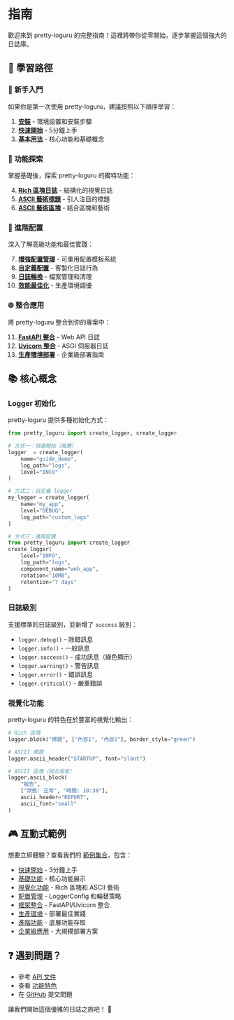 # 指南

歡迎來到 pretty-loguru 的完整指南！這裡將帶你從零開始，逐步掌握這個強大的日誌庫。

## 🎯 學習路徑

### 🚀 新手入門
如果你是第一次使用 pretty-loguru，建議按照以下順序學習：

1. **[安裝](./installation)** - 環境設置和安裝步驟
2. **[快速開始](./quick-start)** - 5分鐘上手
3. **[基本用法](./basic-usage)** - 核心功能和基礎概念

### 🎨 功能探索
掌握基礎後，探索 pretty-loguru 的獨特功能：

4. **[Rich 區塊日誌](../features/rich-blocks)** - 結構化的視覺日誌
5. **[ASCII 藝術標題](../features/ascii-art)** - 引人注目的標題
6. **[ASCII 藝術區塊](../features/ascii-blocks)** - 結合區塊和藝術

### 🔧 進階配置
深入了解高級功能和最佳實踐：

7. **[增強配置管理](./enhanced-config)** - 可重用配置模板系統
8. **[自定義配置](./custom-config)** - 客製化日誌行為
9. **[日誌輪換](./log-rotation)** - 檔案管理和清理
10. **[效能最佳化](./performance)** - 生產環境調優

### 🌐 整合應用
將 pretty-loguru 整合到你的專案中：

11. **[FastAPI 整合](../integrations/fastapi)** - Web API 日誌
12. **[Uvicorn 整合](../integrations/uvicorn)** - ASGI 伺服器日誌
13. **[生產環境部署](./production)** - 企業級部署指南

## 📚 核心概念

### Logger 初始化
pretty-loguru 提供多種初始化方式：

```python
from pretty_loguru import create_logger, create_logger

# 方式一：快速開始（推薦）
logger  = create_logger(
    name="guide_demo",
    log_path="logs",
    level="INFO"
)

# 方式二：自定義 logger
my_logger = create_logger(
    name="my_app",
    level="DEBUG",
    log_path="custom_logs"
)

# 方式三：進階配置
from pretty_loguru import create_logger
create_logger(
    level="INFO",
    log_path="logs",
    component_name="web_app",
    rotation="10MB",
    retention="7 days"
)
```

### 日誌級別
支援標準的日誌級別，並新增了 `success` 級別：

- `logger.debug()` - 除錯訊息
- `logger.info()` - 一般訊息  
- `logger.success()` - 成功訊息（綠色顯示）
- `logger.warning()` - 警告訊息
- `logger.error()` - 錯誤訊息
- `logger.critical()` - 嚴重錯誤

### 視覺化功能
pretty-loguru 的特色在於豐富的視覺化輸出：

```python
# Rich 區塊
logger.block("標題", ["內容1", "內容2"], border_style="green")

# ASCII 標題
logger.ascii_header("STARTUP", font="slant")

# ASCII 區塊（結合兩者）
logger.ascii_block(
    "報告",
    ["狀態: 正常", "時間: 10:30"],
    ascii_header="REPORT",
    ascii_font="small"
)
```

## 🎮 互動式範例

想要立即體驗？查看我們的 [範例集合](../examples/)，包含：

- [快速開始](../examples/quickstart.md) - 3分鐘上手
- [基礎功能](../examples/basics.md) - 核心功能展示
- [視覺化功能](../examples/visual.md) - Rich 區塊和 ASCII 藝術
- [配置管理](../examples/configuration.md) - LoggerConfig 和輪替策略
- [框架整合](../examples/integrations.md) - FastAPI/Uvicorn 整合
- [生產環境](../examples/production.md) - 部署最佳實踐
- [進階功能](../examples/advanced.md) - 底層功能存取
- [企業級應用](../examples/enterprise.md) - 大規模部署方案

## ❓ 遇到問題？

- 參考 [API 文件](../api/)
- 查看 [功能特色](../features/)
- 在 [GitHub](https://github.com/JonesHong/pretty-loguru/issues) 提交問題

讓我們開始這個優雅的日誌之旅吧！ 🚀